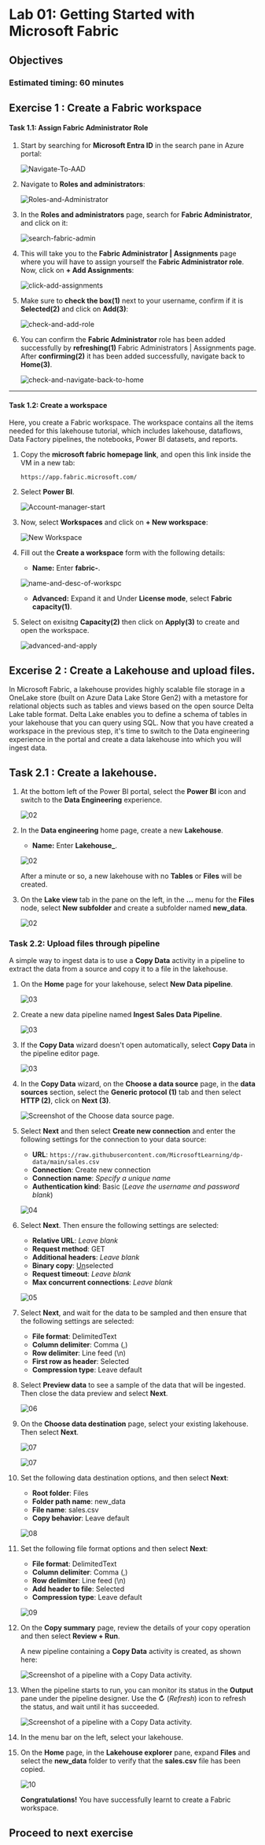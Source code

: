 
# Lab 01: Getting Started with Microsoft Fabric

## Objectives
  
### Estimated timing: 60 minutes

## Exercise 1 : Create a Fabric workspace

#### Task 1.1: Assign Fabric Administrator Role

1. Start by searching for **Microsoft Entra ID** in the search pane in Azure portal:

   ![Navigate-To-AAD](./Images/ws/entra01.png)

2. Navigate to **Roles and administrators**:

   ![Roles-and-Administrator](./Images/ws/entraa002.png)

3. In the **Roles and administrators** page, search for **Fabric Administrator**, and click on it:

   ![search-fabric-admin](./Images/ws/entra020.png)

4. This will take you to the **Fabric Administrator | Assignments** page where you will have to assign yourself the **Fabric Administrator role**. Now, click on **+ Add Assignments**:

   ![click-add-assignments](./Images/ws/004.png)

5. Make sure to **check the box(1)** next to your username, confirm if it is **Selected(2)** and click on **Add(3)**:

   ![check-and-add-role](./Images/ws/005.png)

6. You can confirm the **Fabric Administrator** role has been added successfully by **refreshing(1)** Fabric Administrators | Assignments page. After **confirming(2)** it has been added successfully, navigate back to **Home(3)**.

   ![check-and-navigate-back-to-home](./Images/ws/006.png)

----


#### Task 1.2: Create a workspace

Here, you create a Fabric workspace. The workspace contains all the items needed for this lakehouse tutorial, which includes lakehouse, dataflows, Data Factory pipelines, the notebooks, Power BI datasets, and reports.

1. Copy the **microsoft fabric homepage link**, and open this link inside the VM in a new tab:

   ```
   https://app.fabric.microsoft.com/
   ```


2. Select **Power BI**.

   ![Account-manager-start](./Images/ws/microsoftpage.png)
   


3.  Now, select **Workspaces** and click on **+ New workspace**:

    ![New Workspace](./Images/ws/workspace.png)

4. Fill out the **Create a workspace** form with the following details:

   - **Name:** Enter **fabric-<inject key="DeploymentID" enableCopy="false"/>**.
   

   ![name-and-desc-of-workspc](./Images/ws/workspacename.png)

   - **Advanced:** Expand it and Under **License mode**, select **Fabric capacity(1)**.

5. Select on exisitng **Capacity(2)** then click on **Apply(3)** to create and open the workspace.

   ![advanced-and-apply](./Images/ws/fabriccapacity.png)

## Excerise 2 : Create a Lakehouse and upload files.
   
   In Microsoft Fabric, a lakehouse provides highly scalable file storage in a OneLake store (built on Azure Data Lake Store Gen2) with a metastore for relational objects such as tables 
   and views based on the open source Delta Lake table format. Delta Lake enables you to define a schema of tables in your lakehouse that you can query using SQL.
   Now that you have created a workspace in the previous step, it's time to switch to the Data engineering experience in the portal and create a data lakehouse into which you will 
   ingest data.

## Task 2.1 : Create a lakehouse.

1. At the bottom left of the Power BI portal, select the **Power BI** icon and switch to the **Data Engineering** experience.

   ![02](./Images/01/Pg3-T1-S1.png)
   
2. In the **Data engineering** home page, create a new **Lakehouse**.

    - **Name:** Enter **Lakehouse_<inject key="DeploymentID" enableCopy="false"/>**.

   ![02](./Images/01/lakehouse.png)

    After a minute or so, a new lakehouse with no **Tables** or **Files** will be created.

3. On the **Lake view** tab in the pane on the left, in the **...** menu for the **Files** node, select **New subfolder** and create a subfolder named **new_data**.

   ![02](./Images/01/01.png)

### Task 2.2: Upload files through pipeline

A simple way to ingest data is to use a **Copy Data** activity in a pipeline to extract the data from a source and copy it to a file in the lakehouse.

1. On the **Home** page for your lakehouse, select **New Data pipeline**.

    ![03](./Images/01/datapipeline.png)

2. Create a new data pipeline named **Ingest Sales Data Pipeline**. 
   
   ![03](./Images/01/Pg3-TCreatePipeline-S1.1.png)
   
3. If the **Copy Data** wizard doesn't open automatically, select **Copy Data** in the pipeline editor page.

   ![03](./Images/01/03.png)

4. In the **Copy Data** wizard, on the **Choose a data source** page, in the **data sources** section, select the **Generic protocol (1)** tab and then select **HTTP (2)**, click on **Next (3)**.

   ![Screenshot of the Choose data source page.](./Images/01/Pg3-TCreatePipeline-S3.png)

5. Select **Next** and then select **Create new connection** and enter the following settings for the connection to your data source:
    - **URL**: `https://raw.githubusercontent.com/MicrosoftLearning/dp-data/main/sales.csv`
    - **Connection**: Create new connection
    - **Connection name**: *Specify a unique name*
    - **Authentication kind**: Basic (*Leave the username and password blank*)
  
    ![04](./Images/01/04.png)
    
6. Select **Next**. Then ensure the following settings are selected:
    - **Relative URL**: *Leave blank*
    - **Request method**: GET
    - **Additional headers**: *Leave blank*
    - **Binary copy**: <u>Un</u>selected
    - **Request timeout**: *Leave blank*
    - **Max concurrent connections**: *Leave blank*
  
    ![05](./Images/01/05.png)
   
8. Select **Next**, and wait for the data to be sampled and then ensure that the following settings are selected:
    - **File format**: DelimitedText
    - **Column delimiter**: Comma (,)
    - **Row delimiter**: Line feed (\n)
    - **First row as header**: Selected
    - **Compression type**: Leave default
9. Select **Preview data** to see a sample of the data that will be ingested. Then close the data preview and select **Next**.

     ![06](./Images/01/06.png)

10. On the **Choose data destination** page, select your existing lakehouse. Then select **Next**.

     ![07](./Images/01/07.png)

     ![07](./Images/01/connectdest02.png)

12. Set the following data destination options, and then select **Next**:
    - **Root folder**: Files
    - **Folder path name**: new_data
    - **File name**: sales.csv
    - **Copy behavior**: Leave default
   
    ![08](./Images/01/08.png)

13. Set the following file format options and then select **Next**:
    - **File format**: DelimitedText
    - **Column delimiter**: Comma (,)
    - **Row delimiter**: Line feed (\n)
    - **Add header to file**: Selected
    - **Compression type**: Leave default
   
    ![09](./Images/01/09.png)

14. On the **Copy summary** page, review the details of your copy operation and then select **Review + Run**.

    A new pipeline containing a **Copy Data** activity is created, as shown here:

    ![Screenshot of a pipeline with a Copy Data activity.](./Images/copy-data-pipeline.png)

15. When the pipeline starts to run, you can monitor its status in the **Output** pane under the pipeline designer. Use the **&#8635;** (*Refresh*) icon to refresh the status, and wait until it has succeeded.

    ![Screenshot of a pipeline with a Copy Data activity.](./Images/01/Pg3-CpyOutput.png)

16. In the menu bar on the left, select your lakehouse.

17. On the **Home** page, in the **Lakehouse explorer** pane, expand **Files** and select the **new_data** folder to verify that the **sales.csv** file has been copied.

    ![10](./Images/01/10.png)

    **Congratulations!** You have successfully learnt to create a Fabric workspace.

   ## Proceed to next exercise
